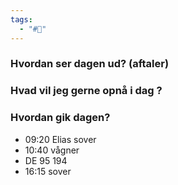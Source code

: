 ```yaml
---
tags:
  - "#📅"
---
```

### Hvordan ser dagen ud? (aftaler)


### Hvad vil jeg gerne opnå i dag ?


### Hvordan gik dagen?
- 09:20 Elias sover 
- 10:40 vågner
- DE 95 194
- 16:15 sover